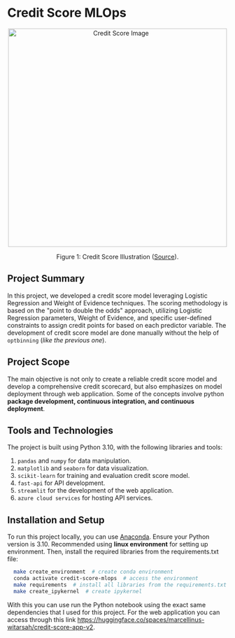 # Credit Score MLOps
<p align="center">
    <img src="https://www.simmonsbank.com/siteassets/content-hub/learning-center/credit-score-image.jpg" alt="Credit Score Image" height="500">
    <p align="center">
        Figure 1: Credit Score Illustration (<a href="https://www.simmonsbank.com/siteassets/content-hub/learning-center/credit-score-image.jpg">Source</a>).
    </p>
</p>

## Project Summary
In this project, we developed a credit score model leveraging Logistic Regression and Weight of Evidence techniques. The scoring methodology is based on the "point to double the odds" approach, utilizing Logistic Regression parameters, Weight of Evidence, and specific user-defined constraints to assign credit points for based on each predictor variable. The development of credit score model are done manually without the help of `optbinning` (*like the previous one*).

## Project Scope
The main objective is not only to create a reliable credit score model and develop a comprehensive credit scorecard, but also emphasizes on model deployment through web application. Some of the concepts involve python **package development, continuous integration, and continuous deployment**.


## Tools and Technologies
The project is built using Python 3.10, with the following libraries and tools:
1. `pandas` and `numpy` for data manipulation.
2. `matplotlib` and `seaborn` for data visualization. 
3. `scikit-learn` for training and evaluation credit score model.
4. `fast-api` for API development.
5. `streamlit` for the development of the web application.
6. `azure cloud services` for hosting API services.

## Installation and Setup
To run this project locally, you can use [Anaconda](https://docs.anaconda.com/free/anaconda/install/). Ensure your Python version is 3.10. Recommended using **linux environment** for setting up  environment. Then, install the required libraries from the requirements.txt file:
```bash
  make create_environment  # create conda environment
  conda activate credit-score-mlops  # access the environment
  make requirements  # install all libraries from the requirements.txt file
  make create_ipykernel  # create ipykernel
```
With this you can use run the Python notebook using the exact same dependencies that I used for this project. For the web application you can access through this link https://huggingface.co/spaces/marcellinus-witarsah/credit-score-app-v2.
